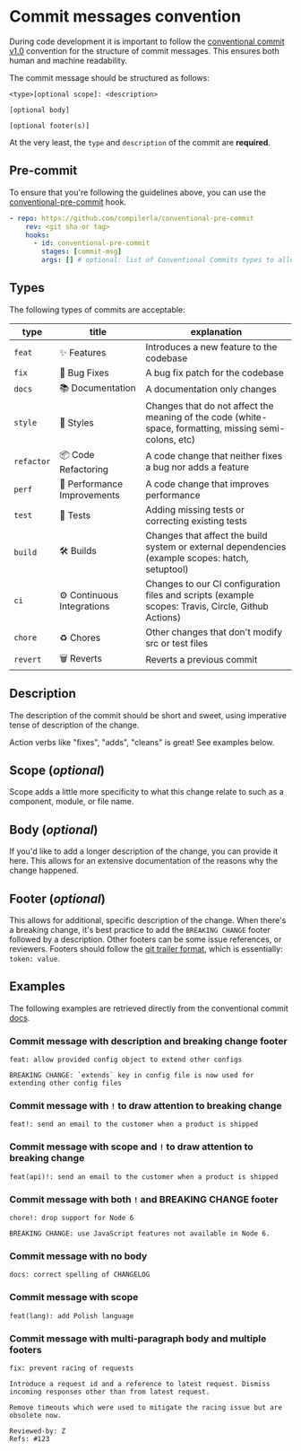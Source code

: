 # Commit messages convention

During code development it is important to follow the [conventional commit v1.0](https://www.conventionalcommits.org/en/v1.0.0/)
convention for the structure of commit messages. This ensures both human and machine readability.

The commit message should be structured as follows:

```git
<type>[optional scope]: <description>

[optional body]

[optional footer(s)]
```

At the very least, the `type` and `description` of the commit are **required**.

## Pre-commit

To ensure that you're following the guidelines above,
you can use the [conventional-pre-commit](https://github.com/compilerla/conventional-pre-commit/) hook.

```yaml
- repo: https://github.com/compilerla/conventional-pre-commit
    rev: <git sha or tag>
    hooks:
      - id: conventional-pre-commit
        stages: [commit-msg]
        args: [] # optional: list of Conventional Commits types to allow e.g. [feat, fix, ci, chore, test]
```

## Types

The following types of commits are acceptable:

type|title| explanation
----|-----|------------
`feat`|✨ Features | Introduces a new feature to the codebase
`fix`|🐛 Bug Fixes | A bug fix patch for the codebase
`docs`|📚 Documentation | A documentation only changes
`style`|💎 Styles | Changes that do not affect the meaning of the code (white-space, formatting, missing semi-colons, etc)
`refactor` | 📦 Code Refactoring | A code change that neither fixes a bug nor adds a feature
`perf` | 🚀 Performance Improvements | A code change that improves performance
`test` | 🚨 Tests | Adding missing tests or correcting existing tests
`build` | 🛠 Builds | Changes that affect the build system or external dependencies (example scopes: hatch, setuptool)
`ci` | ⚙️ Continuous Integrations | Changes to our CI configuration files and scripts (example scopes: Travis, Circle, Github Actions)
`chore` | ♻️ Chores | Other changes that don't modify src or test files
`revert` | 🗑 Reverts | Reverts a previous commit

## Description

The description of the commit should be short and sweet,
using imperative tense of description of the change.

Action verbs like "fixes", "adds", "cleans" is great! See examples below.

## Scope (*optional*)

Scope adds a little more specificity to what this change relate to such as
a component, module, or file name.

## Body (*optional*)

If you'd like to add a longer description of the change,
you can provide it here. This allows for an extensive documentation of
the reasons why the change happened.

## Footer (*optional*)

This allows for additional, specific description of the change.
When there's a breaking change, it's best practice to add the `BREAKING CHANGE`
footer followed by a description. Other footers can be some issue references,
or reviewers. Footers should follow the [git trailer format](https://git-scm.com/docs/git-interpret-trailers), which is essentially: `token: value`.

## Examples

The following examples are retrieved directly from the conventional commit [docs](https://www.conventionalcommits.org/en/v1.0.0/#examples).

### Commit message with description and breaking change footer

```git
feat: allow provided config object to extend other configs

BREAKING CHANGE: `extends` key in config file is now used for extending other config files
```

### Commit message with `!` to draw attention to breaking change

```git
feat!: send an email to the customer when a product is shipped
```

### Commit message with scope and `!` to draw attention to breaking change

```git
feat(api)!: send an email to the customer when a product is shipped
```

### Commit message with both `!` and BREAKING CHANGE footer

```git
chore!: drop support for Node 6

BREAKING CHANGE: use JavaScript features not available in Node 6.
```

### Commit message with no body

```git
docs: correct spelling of CHANGELOG
```

### Commit message with scope

```git
feat(lang): add Polish language
```

### Commit message with multi-paragraph body and multiple footers

```git
fix: prevent racing of requests

Introduce a request id and a reference to latest request. Dismiss
incoming responses other than from latest request.

Remove timeouts which were used to mitigate the racing issue but are
obsolete now.

Reviewed-by: Z
Refs: #123
```
